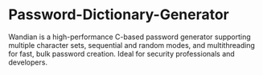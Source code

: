 # Password-Dictionary-Generator
Wandian is a high-performance C-based password generator supporting multiple character sets, sequential and random modes, and multithreading for fast, bulk password creation. Ideal for security professionals and developers.

